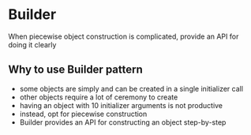 # Builder
When piecewise object construction is complicated,
provide an API for doing it clearly

## Why to use Builder pattern
* some objects are simply and can be created in a single
  initializer call
* other objects require a lot of ceremony to create
* having an object with 10 initializer arguments is not
  productive
* instead, opt for piecewise construction
* Builder provides an API for constructing an object
  step-by-step
